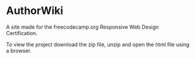 # AuthorWiki

A site made for the freecodecamp.org Responsive Web Design Certification. 

To view the project download the zip file, unzip and open the html file using a browser.
